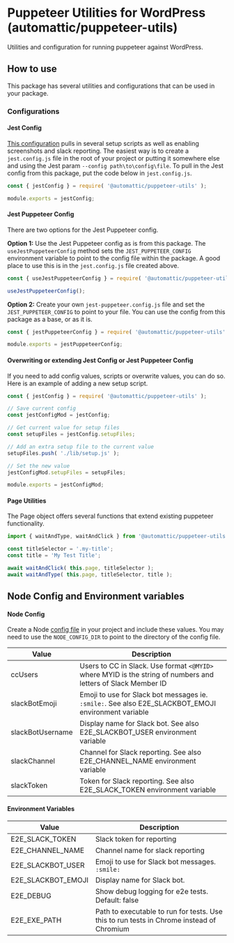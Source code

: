 # Puppeteer Utilities for WordPress (automattic/puppeteer-utils)
Utilities and configuration for running puppeteer against WordPress.


## How to use
This package has several utilities and configurations that can be used in your package.


### Configurations

#### Jest Config
[This configuration](./src/jestConfig.js) pulls in several setup scripts as well as enabling screenshots and slack reporting. The easiest way is to create a `jest.config.js` file in the root of your project or putting it somewhere else and using the Jest param `--config path\to\config\file`. To pull in the Jest config from this package, put the code below in `jest.config.js`.
```javascript
const { jestConfig } = require( '@automattic/puppeteer-utils' );

module.exports = jestConfig;
```


#### Jest Puppeteer Config
There are two options for the Jest Puppeteer config. 

**Option 1:** Use the Jest Puppeteer config as is from this package. The `useJestPuppeteerConfig` method sets the `JEST_PUPPETEER_CONFIG` environment variable to point to the config file within the package. A good place to use this is in the `jest.config.js` file created above.
```javascript
const { useJestPuppeteerConfig } = require( '@automattic/puppeteer-utils' );

useJestPuppeteerConfig();
```

**Option 2:** Create your own `jest-puppeteer.config.js` file and set the `JEST_PUPPETEER_CONFIG` to point to your file. You can use the config from this package as a base, or as it is.
```javascript
const { jestPuppeteerConfig } = require( '@automattic/puppeteer-utils' );

module.exports = jestPuppeteerConfig;
```


#### Overwriting or extending Jest Config or Jest Puppeteer Config
If you need to add config values, scripts or overwrite values, you can do so. Here is an example of adding a new setup script.
```javascript
const { jestConfig } = require( '@automattic/puppeteer-utils' );

// Save current config
const jestConfigMod = jestConfig;

// Get current value for setup files
const setupFiles = jestConfig.setupFiles;

// Add an extra setup file to the current value
setupFiles.push( './lib/setup.js' );

// Set the new value
jestConfigMod.setupFiles = setupFiles;

module.exports = jestConfigMod;
```


#### Page Utilities
The Page object offers several functions that extend existing puppeteer functionality. 
```javascript
import { waitAndType, waitAndClick } from '@automattic/puppeteer-utils';

const titleSelector = '.my-title';
const title = 'My Test Title';

await waitAndClick( this.page, titleSelector );
await waitAndType( this.page, titleSelector, title );
```


## Node Config and Environment variables

#### Node Config
Create a Node [config file](https://www.npmjs.com/package/config) in your project and include these values. You may need to use the `NODE_CONFIG_DIR` to point to the directory of the config file.

| Value | Description |
| ------------- | ------------- |
| ccUsers | Users to CC in Slack. Use format `<@MYID>` where MYID is the string of numbers and letters of Slack Member ID |
| slackBotEmoji | Emoji to use for Slack bot messages ie. `:smile:`. See also E2E_SLACKBOT_EMOJI environment variable|
| slackBotUsername | Display name for Slack bot. See also E2E_SLACKBOT_USER environment variable|
| slackChannel | Channel for Slack reporting. See also E2E_CHANNEL_NAME environment variable |
| slackToken | Token for Slack reporting. See also E2E_SLACK_TOKEN environment variable |


#### Environment Variables
| Value | Description |
| ------------- | ------------- |
| E2E_SLACK_TOKEN | Slack token for reporting |
| E2E_CHANNEL_NAME | Channel name for slack reporting |
| E2E_SLACKBOT_USER | Emoji to use for Slack bot messages. `:smile:` |
| E2E_SLACKBOT_EMOJI | Display name for Slack bot. |
| E2E_DEBUG | Show debug logging for e2e tests. Default: false |
| E2E_EXE_PATH | Path to executable to run for tests. Use this to run tests in Chrome instead of Chromium |